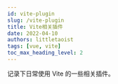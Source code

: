```yaml
---
id: vite-plugin
slug: /vite-plugin
title: Vite相关插件
date: 2022-04-10
authors: littletaoist
tags: [vue, vite]
toc_max_heading_level: 2
---
```


记录下日常使用 Vite 的一些相关插件。

<!-- truncate -->

